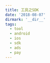 ```yaml
---
title: 工具之SDK
date: '2018-08-07'
dirmark: '__dir__'
tags:
  - tool
  - android
  - ios
  - sdk
  - ads
  - pay
---
```


